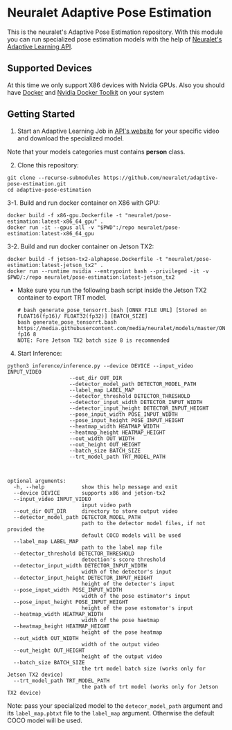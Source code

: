 # Neuralet Adaptive Pose Estimation

This is the neuralet's Adaptive Pose Estimation repository. With this module you can run specialized pose estimation models with the help of [Neuralet's Adaptive Learning API](https://api.neuralet.io/).

## Supported Devices

At this time we only support X86 devices with Nvidia GPUs. Also you should have [Docker](https://docs.docker.com/get-docker/) and [Nvidia Docker Toolkit](https://github.com/NVIDIA/nvidia-docker) on your system

## Getting Started

1. Start an Adaptive Learning Job in [API's website](https://api.neuralet.io/) for your specific video and download the specialized model.

Note that your models categories must contains **person** class.

2. Clone this repository:

```
git clone --recurse-submodules https://github.com/neuralet/adaptive-pose-estimation.git
cd adaptive-pose-estimation
```

3-1. Build and run docker container on X86 with GPU:
```
docker build -f x86-gpu.Dockerfile -t "neuralet/pose-estimation:latest-x86_64_gpu" .
docker run -it --gpus all -v "$PWD":/repo neuralet/pose-estimation:latest-x86_64_gpu
```

3-2. Build and run docker container on Jetson TX2:
```
docker build -f jetson-tx2-alphapose.Dockerfile -t "neuralet/pose-estimation:latest-jetson_tx2" .
docker run --runtime nvidia --entrypoint bash --privileged -it -v $PWD/:/repo neuralet/pose-estimation:latest-jetson_tx2
```
* Make sure you run the following bash script inside the Jetson TX2 container to export TRT model.
  ```
  # bash generate_pose_tensorrt.bash [ONNX FILE URL] [Stored on FLOAT16(fp16)/ FLOAT32(fp32)] [BATCH_SIZE]
  bash generate_pose_tensorrt.bash https://media.githubusercontent.com/media/neuralet/models/master/ONNX/fastpose/fastpose_resnet50_256_192_tf.onnx fp16 8
  NOTE: Fore Jetson TX2 batch size 8 is recommended
  ```

4. Start Inference:

```
python3 inference/inference.py --device DEVICE --input_video INPUT_VIDEO                                
                    --out_dir OUT_DIR
                    --detector_model_path DETECTOR_MODEL_PATH                                                                                                      
                    --label_map LABEL_MAP                                                                                                                                  
                    --detector_threshold DETECTOR_THRESHOLD                                                                                                             
                    --detector_input_width DETECTOR_INPUT_WIDTH                                                                                                           
                    --detector_input_height DETECTOR_INPUT_HEIGHT                                                                                                          
                    --pose_input_width POSE_INPUT_WIDTH
                    --pose_input_height POSE_INPUT_HEIGHT
                    --heatmap_width HEATMAP_WIDTH
                    --heatmap_height HEATMAP_HEIGHT
                    --out_width OUT_WIDTH
                    --out_height OUT_HEIGHT
                    --batch_size BATCH_SIZE
                    --trt_model_path TRT_MODEL_PATH



```
```
optional arguments:
  -h, --help            show this help message and exit
  --device DEVICE       supports x86 and jetson-tx2
  --input_video INPUT_VIDEO
                        input video path
  --out_dir OUT_DIR     directory to store output video
  --detector_model_path DETECTOR_MODEL_PATH
                        path to the detector model files, if not provided the
                        default COCO models will be used
  --label_map LABEL_MAP
                        path to the label map file
  --detector_threshold DETECTOR_THRESHOLD
                        detection's score threshold
  --detector_input_width DETECTOR_INPUT_WIDTH
                        width of the detector's input
  --detector_input_height DETECTOR_INPUT_HEIGHT
                        height of the detector's input
  --pose_input_width POSE_INPUT_WIDTH
                        width of the pose estimator's input
  --pose_input_height POSE_INPUT_HEIGHT
                        height of the pose estomator's input
  --heatmap_width HEATMAP_WIDTH
                        width of the pose haetmap
  --heatmap_height HEATMAP_HEIGHT
                        height of the pose heatmap
  --out_width OUT_WIDTH
                        width of the output video
  --out_height OUT_HEIGHT
                        height of the output video
  --batch_size BATCH_SIZE
                        the trt model batch size (works only for Jetson TX2 device)
  --trt_model_path TRT_MODEL_PATH
                        the path of trt model (works only for Jetson TX2 device)

```
Note: pass your specialized model to the `detecor_model_path` argument and its `label_map.pbtxt` file to the `label_map` argument. Otherwise the default COCO model will be used.
